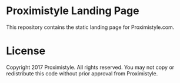 # Proximistyle Landing Page
This repository contains the static landing page for Proximistyle.com.

# License
Copyright 2017 Proximistyle. All rights reserved. You may not copy or redistribute this code without prior approval from Proximistyle.